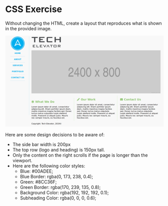 # CSS Exercise

Without changing the HTML, create a layout that reproduces what is shown in the provided image.

![Layout Image](layout.png)

Here are some design decisions to be aware of:

* The side bar width is 200px
* The top row (logo and heading) is 150px tall.
* Only the content on the right scrolls if the page is longer than the viewport.
* Here are the following color styles:
    - Blue: #00ADEE;
    - Blue Border: rgba(0, 173, 238, 0.4);
    - Green: #8CC36F;
    - Green Border: rgba(170, 239, 135, 0.8);
    - Background Color: rgba(192, 192, 192, 0.1);
    - Subheading Color: rgba(0, 0, 0, 0.6);

